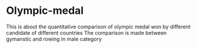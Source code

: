 # Olympic-medal
This is about the quantitative comparison of olympic medal won by different candidate of different countries
The comparison is made between gymanstic and rowing in male category
